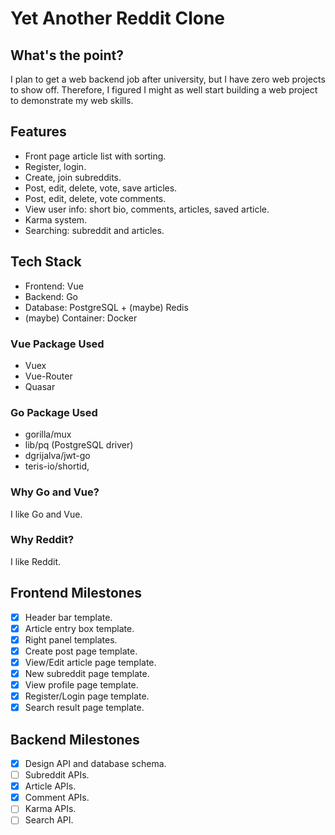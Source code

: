 # Yet Another Reddit Clone

## What's the point?
I plan to get a web backend job after university, but I have zero web projects to show off. Therefore, I figured I might as well start building a web project to demonstrate my web skills.

## Features
* Front page article list with sorting.
* Register, login.
* Create, join subreddits.
* Post, edit, delete, vote, save articles.
* Post, edit, delete, vote comments.
* View user info: short bio, comments, articles, saved article.
* Karma system.
* Searching: subreddit and articles.

## Tech Stack
* Frontend: Vue
* Backend: Go
* Database: PostgreSQL + (maybe) Redis
* (maybe) Container: Docker

### Vue Package Used
* Vuex
* Vue-Router
* Quasar

### Go Package Used
* gorilla/mux
* lib/pq (PostgreSQL driver)
* dgrijalva/jwt-go
* teris-io/shortid,

### Why Go and Vue?
I like Go and Vue.

### Why Reddit?
I like Reddit.

## Frontend Milestones
- [x] Header bar template.
- [x] Article entry box template.
- [x] Right panel templates.
- [x] Create post page template.
- [x] View/Edit article page template.
- [x] New subreddit page template.
- [x] View profile page template.
- [x] Register/Login page template.
- [x] Search result page template.

## Backend Milestones
- [x] Design API and database schema.
- [ ] Subreddit APIs.
- [x] Article APIs.
- [x] Comment APIs.
- [ ] Karma APIs.
- [ ] Search API.
